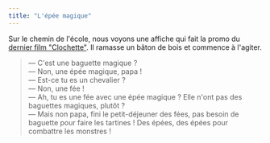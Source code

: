 ```yaml
---
title: "L'épée magique"
---
```


Sur le chemin de l'école, nous voyons une affiche qui fait la promo du [dernier film "Clochette"](http://www.papacube.com/2015/03/clochette-et-la-creature-legendaire.html). Il ramasse un bâton de bois et commence à l'agiter.

> — C'est une baguette magique ?  
> — Non, une épée magique, papa !  
> — Est-ce tu es un chevalier ?  
> — Non, une fée !  
> — Ah, tu es une fée avec une épée magique ? Elle n'ont pas des baguettes magiques, plutôt ?  
> — Mais non papa, fini le petit-déjeuner des fées, pas besoin de baguette pour faire les tartines ! Des épées, des épées pour combattre les monstres !
